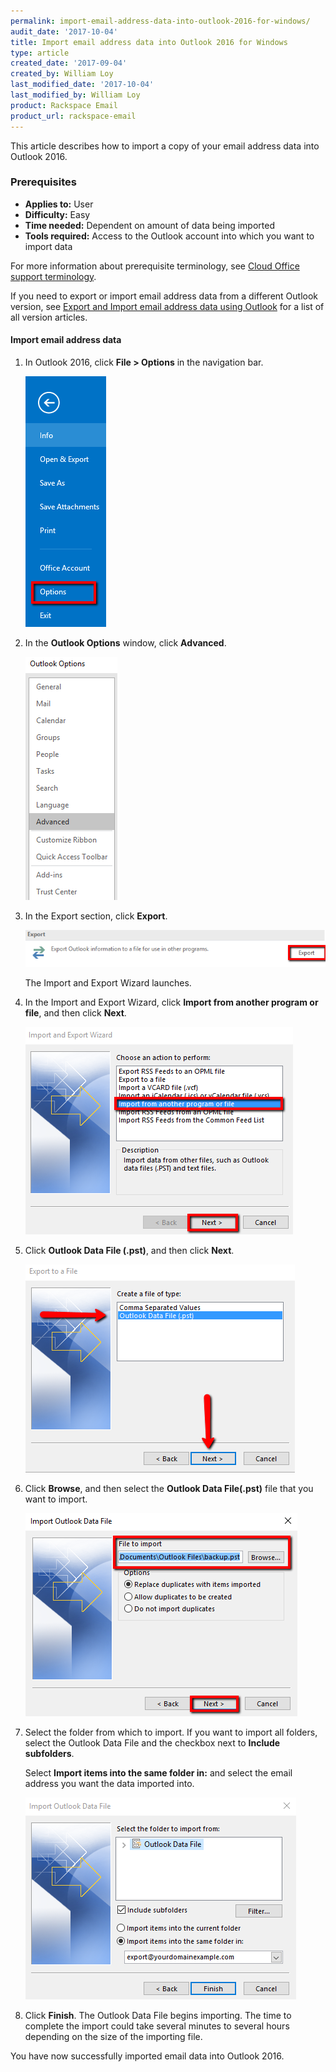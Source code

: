 ```yaml
---
permalink: import-email-address-data-into-outlook-2016-for-windows/
audit_date: '2017-10-04'
title: Import email address data into Outlook 2016 for Windows
type: article
created_date: '2017-09-04'
created_by: William Loy
last_modified_date: '2017-10-04'
last_modified_by: William Loy
product: Rackspace Email
product_url: rackspace-email
---
```


This article describes how to import a copy of your email address data into Outlook 2016.

### Prerequisites

- **Applies to:** User
- **Difficulty:** Easy
- **Time needed:** Dependent on amount of data being imported
- **Tools required:**  Access to the Outlook account into which you want to import data

For more information about prerequisite terminology, see [Cloud Office support terminology](/support/how-to/cloud-office-support-terminology/).

If you need to export or import email address data from a different Outlook version, see [Export and Import email address data using Outlook](/support/how-to/export-and-import-email-address-data-using-outlook) for a list of all version articles.

#### Import email address data

1. In Outlook 2016, click **File > Options** in the navigation bar.

    ![](options2016.png)

2. In the **Outlook Options** window, click **Advanced**.

    ![](advanced2016.png)

3. In the Export section, click **Export**.

    ![](export2016.png)
    
    The Import and Export Wizard launches.

4. In the Import and Export Wizard, click **Import from another program or file**, and then click **Next**.

    ![](import_from_a_file2016.png)

5. Click **Outlook Data File (.pst)**, and then click **Next**.

    ![](outlook_data_file.png)

6. Click **Browse**, and then select the **Outlook Data File(.pst)** file that you want to import.

    ![](browse_import2016.png)

7. Select the folder from which to import. If you want to import all folders, select the Outlook Data File and the checkbox next to **Include subfolders**. 

    Select **Import items into the same folder in:** and select the email address you want the data imported into.

    ![](import_from2016.png)

8. Click **Finish**. The Outlook Data File begins importing. The time to complete the import could take several minutes to several hours depending on the size of the importing file.

You have now successfully imported email data into Outlook 2016.

